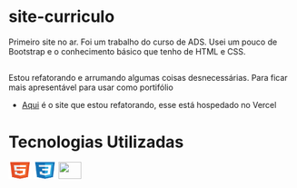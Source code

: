 # site-curriculo
Primeiro site no ar. 
Foi um trabalho do curso de ADS. Usei um pouco de Bootstrap e o conhecimento básico que tenho de HTML e CSS.

##
Estou refatorando e arrumando algumas coisas desnecessárias.
Para ficar mais apresentável para usar como portifólio
<ul>
  <li><a href="https://site-curriculo-ref.vercel.app/">Aqui</a> é o site que estou refatorando, esse está hospedado no Vercel </li>
</ul>

<h1>Tecnologias Utilizadas</h1>
<div style="display: block;">
<img align="center" height="30" width="40" src="https://raw.githubusercontent.com/devicons/devicon/master/icons/html5/html5-original.svg">
<img align="center" height="30" width="40" src="https://raw.githubusercontent.com/devicons/devicon/master/icons/css3/css3-original.svg">
<img align="center" height="30" width="40" src="https://cdn.jsdelivr.net/gh/devicons/devicon/icons/bootstrap/bootstrap-original.svg">
</div>


